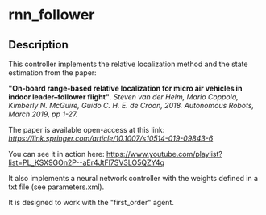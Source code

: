 # rnn_follower

## Description
This controller implements the relative localization method and the state estimation from the paper:

**"On-board range-based relative localization for micro air vehicles in indoor leader–follower flight"**.
*Steven van der Helm, Mario Coppola, Kimberly N. McGuire, Guido C. H. E. de Croon, 2018. 
Autonomous Robots, March 2019, pp 1-27.*

The paper is available open-access at this link: *https://link.springer.com/article/10.1007/s10514-019-09843-6*

You can see it in action here: https://www.youtube.com/playlist?list=PL_KSX9GOn2P--aEr4JtFl7SV3LO5QZY4q

It also implements a neural network controller with the weights defined in a txt file (see parameters.xml).

It is designed to work with the "first_order" agent.



